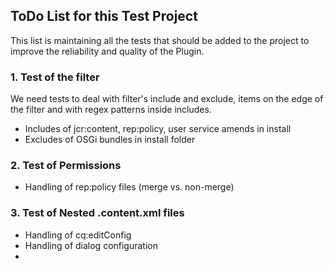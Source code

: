 ## ToDo List for this Test Project

This list is maintaining all the tests that should be added to the
project to improve the reliability and quality of the Plugin.

### 1. Test of the filter

We need tests to deal with filter's include and exclude, items on
the edge of the filter and with regex patterns inside includes.

* Includes of jcr:content, rep:policy, user service amends in install
* Excludes of OSGi bundles in install folder


### 2. Test of Permissions

* Handling of rep:policy files (merge vs. non-merge)

### 3. Test of Nested .content.xml files

* Handling of cq:editConfig
* Handling of dialog configuration
* 
